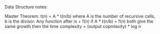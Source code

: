 Data Structure notes:

Master Theorem: 
t(n) = A * t(n/b)
where A is the number of recursive calls, b is the divisor. Any function after is + f(n)
if A * t(n/b) + f(n) both give the same growth then the time complexity = (output copmlexity) * log n

  
